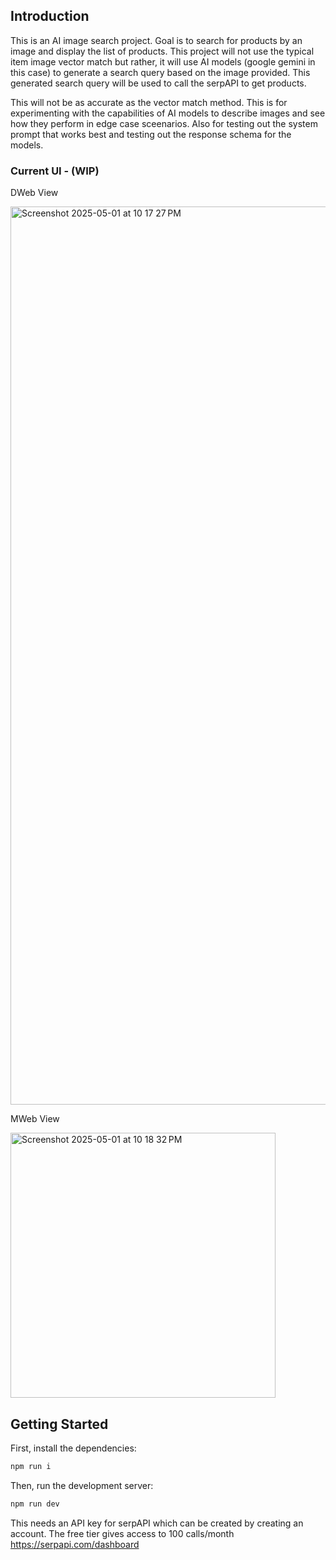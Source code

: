 ## Introduction

This is an AI image search project. Goal is to search for products by an image and display the list of products. This project will not use the typical item image vector match but rather, it will use AI models (google gemini in this case) to generate a search query based on the image provided. This generated search query will be used to call the serpAPI to get products.

This will not be as accurate as the vector match method. This is for experimenting with the capabilities of AI models to describe images and see how they perform in edge case sceenarios. Also for testing out the system prompt that works best and testing out the response schema for the models.

### Current UI - (WIP)
DWeb View

<img width="1437" alt="Screenshot 2025-05-01 at 10 17 27 PM" src="https://github.com/user-attachments/assets/7a761d96-a2bb-4247-b2f0-c69d6be4a209" />

MWeb View

<img width="424" alt="Screenshot 2025-05-01 at 10 18 32 PM" src="https://github.com/user-attachments/assets/33e33f2d-0f0b-4768-9475-16af9dd8e8c3" />


## Getting Started

First, install the dependencies:

```bash
npm run i
```
Then, run the development server:
```bash
npm run dev
```

This needs an API key for serpAPI which can be created by creating an account. The free tier gives access to 100 calls/month
https://serpapi.com/dashboard


